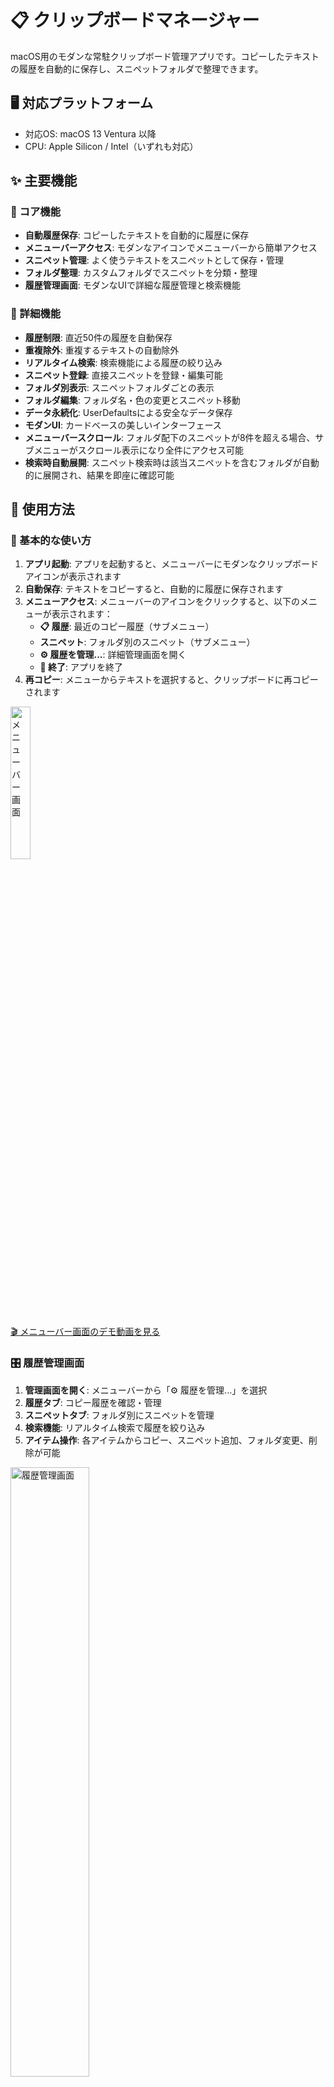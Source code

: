 # 📋 クリップボードマネージャー

macOS用のモダンな常駐クリップボード管理アプリです。コピーしたテキストの履歴を自動的に保存し、スニペットフォルダで整理できます。

## 🖥️ 対応プラットフォーム
- 対応OS: macOS 13 Ventura 以降
- CPU: Apple Silicon / Intel（いずれも対応）

## ✨ 主要機能

### 🎯 コア機能
- **自動履歴保存**: コピーしたテキストを自動的に履歴に保存
- **メニューバーアクセス**: モダンなアイコンでメニューバーから簡単アクセス
- **スニペット管理**: よく使うテキストをスニペットとして保存・管理
- **フォルダ整理**: カスタムフォルダでスニペットを分類・整理
- **履歴管理画面**: モダンなUIで詳細な履歴管理と検索機能

### 🔧 詳細機能
- **履歴制限**: 直近50件の履歴を自動保存
- **重複除外**: 重複するテキストの自動除外
- **リアルタイム検索**: 検索機能による履歴の絞り込み
- **スニペット登録**: 直接スニペットを登録・編集可能
- **フォルダ別表示**: スニペットフォルダごとの表示
- **フォルダ編集**: フォルダ名・色の変更とスニペット移動
- **データ永続化**: UserDefaultsによる安全なデータ保存
- **モダンUI**: カードベースの美しいインターフェース
 - **メニューバースクロール**: フォルダ配下のスニペットが8件を超える場合、サブメニューがスクロール表示になり全件にアクセス可能
 - **検索時自動展開**: スニペット検索時は該当スニペットを含むフォルダが自動的に展開され、結果を即座に確認可能
 
## 🚀 使用方法

### 📱 基本的な使い方
1. **アプリ起動**: アプリを起動すると、メニューバーにモダンなクリップボードアイコンが表示されます
2. **自動保存**: テキストをコピーすると、自動的に履歴に保存されます
3. **メニューアクセス**: メニューバーのアイコンをクリックすると、以下のメニューが表示されます：
   - **📋 履歴**: 最近のコピー履歴（サブメニュー）
   - **スニペット**: フォルダ別のスニペット（サブメニュー）
   - **⚙️ 履歴を管理...**: 詳細管理画面を開く
   - **🚪 終了**: アプリを終了
4. **再コピー**: メニューからテキストを選択すると、クリップボードに再コピーされます

<img src="images/menu-bar-screenshot.png" width="25%" alt="メニューバー画面">

[🎬 メニューバー画面のデモ動画を見る](https://github.com/komody/ClipboardManager/issues/29#issuecomment-3344806378)

### 🎛️ 履歴管理画面
1. **管理画面を開く**: メニューバーから「⚙️ 履歴を管理...」を選択
2. **履歴タブ**: コピー履歴を確認・管理
3. **スニペットタブ**: フォルダ別にスニペットを管理
4. **検索機能**: リアルタイム検索で履歴を絞り込み
5. **アイテム操作**: 各アイテムからコピー、スニペット追加、フォルダ変更、削除が可能

<img src="images/history-screen-screenshot.png" width="50%" alt="履歴管理画面">

[🎬 履歴管理画面のデモ動画を見る](https://github.com/komody/ClipboardManager/issues/30#issuecomment-3344902965)

### 📝 スニペット画面
#### 📝 スニペット管理
- **スニペット登録**: 直接スニペットを登録・編集可能
- **説明追加**: スニペットに説明を追加して管理
- **フォルダ分類**: スニペットをフォルダごとに分類
- **編集機能**: スニペットの内容・説明・フォルダを編集可能

<img src="images/snippet-screen-screenshot.png" width="50%" alt="スニペット管理画面">

[🎬 スニペット管理のデモ動画を見る](https://github.com/komody/ClipboardManager/issues/31#issuecomment-3345171636)

#### 📁 スニペットフォルダ管理
- **フォルダ作成**: カスタムフォルダを作成してスニペットを整理
- **色分け**: フォルダごとに色を設定して視覚的に区別
- **フォルダ編集**: フォルダ名・色の変更が可能
- **スニペット移動**: フォルダ編集画面でスニペットを移動可能

<img src="images/folder-edit-screenshot.png" width="50%" alt="フォルダ編集画面">

[🎬 スニペットフォルダ管理のデモ動画を見る](https://github.com/komody/ClipboardManager/issues/31#issuecomment-3345202565)


## 🛠️ 技術仕様

### 🏗️ アーキテクチャ
- **Swift Package Manager**: モダンなパッケージ管理
- **AppKit + SwiftUI**: メニューバーはAppKit、管理画面はSwiftUI
- **MVVM パターン**: データ管理とUIの分離
- **ObservableObject**: リアクティブなデータバインディング
- **MainActor**: 安全なUI更新とスレッド管理

### 📁 主要クラス
- `AppDelegate`: アプリケーションのエントリーポイント
- `ClipboardManager`: クリップボード監視とメニューバー管理
- `ClipboardDataManager`: データの管理と永続化
- `ClipboardItem`: クリップボードアイテムのデータモデル
- `FavoriteFolder`: スニペットフォルダのデータモデル
- `HistoryWindowController`: 履歴管理ウィンドウの制御
- `HistoryView`: 履歴管理画面のSwiftUIビュー
- `FolderEditView`: フォルダ編集画面のSwiftUIビュー

### 💾 データ永続化
- **UserDefaults**: 安全なデータ保存
- **Codable**: JSON形式でのエンコード・デコード
- **後方互換性**: カスタムデコーダーによる既存データとの互換性
- **エラーハンドリング**: 堅牢なデータ読み込み処理

## 🔨 環境構築とビルド

### 📋 要件
- **macOS**: 13.0以上
- **Swift**: 6.1以上
- **Swift Package Manager**: 6.1以上
- **Xcode**: 15.0以上（推奨）

### 🛠️ 環境構築手順

#### 1. Xcodeのインストール
```bash
# App StoreからXcodeをインストール
# または、Apple Developerサイトからダウンロード
```

#### 2. コマンドラインツールの設定
```bash
# Xcodeのコマンドラインツールを設定
sudo xcode-select --install

# ライセンスに同意
sudo xcodebuild -license accept

# アクティブなディレクトリを設定
sudo xcode-select -s /Applications/Xcode.app/Contents/Developer
```

#### 3. Swiftの確認
```bash
# Swiftのバージョンを確認
swift --version

# 期待される出力例:
# Swift version 6.1 (swift-6.1-RELEASE)
```

#### 4. Gitの設定（初回のみ）
```bash
# Gitの設定
git config --global user.name "Your Name"
git config --global user.email "your.email@example.com"

# SSH鍵の設定（GitHub使用時）
ssh-keygen -t ed25519 -C "your.email@example.com"
# 生成された公開鍵をGitHubに追加
```

#### 5. 権限設定
初回起動時に以下の権限が必要です：

**クリップボードアクセス権限**
1. アプリを起動すると権限許可ダイアログが表示されます
2. 「許可」をクリック
3. システム環境設定が開くので、「許可」をクリック
4. メニューバーにクリップボードアイコンが表示されれば成功

**アクセシビリティ権限（グローバルホットキー使用時）**
1. システム環境設定 > セキュリティとプライバシー > プライバシー > アクセシビリティ
2. アプリケーションを追加してチェックを入れる

### 🚀 ビルド手順

#### 1. リポジトリのクローン
```bash
# HTTPS経由でクローン
git clone https://github.com/komody/ClipboardManager.git
cd ClipboardManager

# またはSSH経由でクローン
git clone git@github.com:komody/ClipboardManager.git
cd ClipboardManager
```

#### 2. 依存関係の解決
```bash
# 依存関係を解決（このプロジェクトは外部依存なし）
swift package resolve
```

#### 3. ビルド
```bash
# デバッグビルド
swift build

# リリースビルド
swift build -c release
```

#### 4. 実行
```bash
# デバッグモードで実行
swift run

# リリースモードで実行
swift run -c release
```

#### 5. 初回起動
1. `swift run`でアプリを起動
2. 権限許可ダイアログで「許可」をクリック
3. メニューバーにクリップボードアイコンを確認
4. アイコンをクリックしてメニューが表示されることを確認
5. テキストをコピーして履歴に保存されることを確認

### 🔧 トラブルシューティング

#### よくある問題と解決方法

**1. `xcode-select: error: tool 'xcodebuild' requires Xcode`**
```bash
# Xcodeがインストールされていない場合
# App StoreからXcodeをインストール

# または、コマンドラインツールのみの場合
sudo xcode-select --install
```

**2. `swift: command not found`**
```bash
# Swiftがインストールされていない場合
# Xcodeをインストールすると自動的にインストールされます
```

**3. ビルドエラーが発生する場合**
```bash
# キャッシュをクリア
swift package clean
swift package reset

# 再ビルド
swift build
```

**4. 権限エラーが発生する場合**
```bash
# クリップボードアクセス権限を確認
# システム環境設定 > セキュリティとプライバシー > プライバシー > アクセシビリティ
```

### 📦 配布

#### 1. リリースビルド
```bash
# リリースビルドを実行
swift build -c release

# 実行ファイルの場所
.build/release/ClipboardManager
```

#### 2. アプリケーション化
```bash
# アプリケーションフォルダにコピー
cp .build/release/ClipboardManager /Applications/

# または、アプリケーションバンドルを作成
# （Xcodeプロジェクトとして配布する場合）
```

#### 3. 初回起動時の注意事項
- クリップボードアクセス権限の許可が必要
- グローバルホットキー使用時はアクセシビリティ権限が必要
- メニューバーにクリップボードアイコンが表示されることを確認

## ⚙️ カスタマイズ

### 🔧 設定可能な項目
- `maxHistoryCount`: 保存する履歴の最大件数（デフォルト: 50）
- `clipboardTimer`: クリップボード監視の間隔（デフォルト: 1.0秒）
- `folderColors`: スニペットフォルダの色設定（12色のパレット）
- `snippetDescription`: スニペットの説明フィールド

### 🚀 拡張のアイデア
- **ドラッグ&ドロップ**: ファイルや画像の履歴管理
- **キーボードショートカット**: グローバルホットキー対応
- **クラウド同期**: iCloud連携による複数デバイス同期
- **テーマカスタマイズ**: ダークモード対応
- **スニペット検索**: スニペット内容での検索機能
- **スニペットタグ**: タグによるスニペット分類
- **プラグインシステム**: 拡張機能の追加

## 📄 ライセンス

このプロジェクトはMITライセンスの下で公開されています。

## ⚠️ 注意事項

- **プライバシー**: このアプリはクリップボードの内容を監視します
- **機密情報**: 機密情報を含むテキストをコピーする際は注意してください
- **データ保存**: すべてのデータはローカルに保存され、外部に送信されません
- **終了方法**: アプリを終了するには、メニューバーから「🚪 終了」を選択してください

## 📊 プロジェクト情報

- **開発言語**: Swift 6.1
- **UI フレームワーク**: SwiftUI + AppKit
- **パッケージ管理**: Swift Package Manager
- **データ永続化**: UserDefaults
- **アーキテクチャ**: MVVM + ObservableObject

## 🤝 貢献

プルリクエストやイシューの報告を歓迎します。詳細は[調査レポート.md](./調査レポート.md)をご覧ください。

